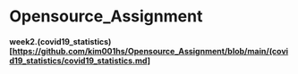 # Opensource_Assignment

#### week2.(covid19_statistics)[https://github.com/kim001hs/Opensource_Assignment/blob/main/(covid19_statistics/covid19_statistics.md]